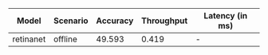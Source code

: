 | Model     | Scenario   |   Accuracy |   Throughput | Latency (in ms)   |
|-----------|------------|------------|--------------|-------------------|
| retinanet | offline    |     49.593 |        0.419 | -                 |